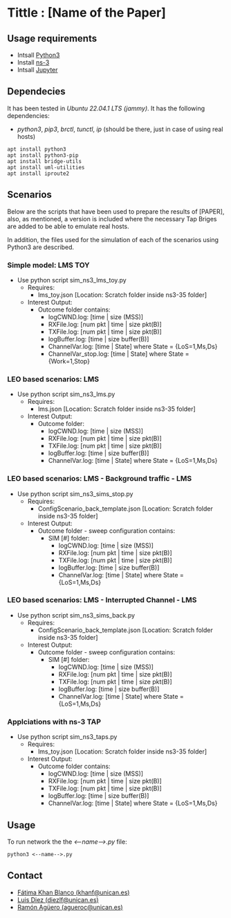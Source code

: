 # Tittle : [Name of the Paper]
## Usage requirements

- Intsall [Python3](https://www.python.org/downloads/) 
- Install [ns-3](https://www.nsnam.org/wiki/Installation)
- Intsall [Jupyter](https://jupyter.org/install) 

## Dependecies 
It has been tested in _Ubuntu 22.04.1 LTS (jammy)_. It has the following dependencies:

- _python3_, _pip3_, _brctl_, _tunctl_, _ip_ (should be there, just in case of using real hosts)

```
apt install python3
apt install python3-pip
apt install bridge-utils
apt install uml-utilities
apt install iproute2
```

## Scenarios
Below are the scripts that have been used to prepare the results of [PAPER], also, as mentioned, a version is included where the necessary Tap Briges are added to be able to emulate real hosts.

In addition, the files used for the simulation of each of the scenarios using Python3 are described.

### Simple model: LMS TOY
- Use python script sim_ns3_lms_toy.py
    -   Requires:
        - lms_toy.json [Location: Scratch folder inside ns3-35 folder]
    -   Interest Output:
        - Outcome folder contains:
            - logCWND.log: [time | size (MSS)]
            - RXFile.log: [num pkt | time | size pkt(B)]
            - TXFile.log: [num pkt | time | size pkt(B)]
            - logBuffer.log: [time | size buffer(B)]
            - ChannelVar.log: [time | State] where State = {LoS=1,Ms,Ds}
            - ChannelVar_stop.log: [time | State] where State = {Work=1,Stop}
### LEO based scenarios: LMS 
- Use python script sim_ns3_lms.py
    -   Requires:
        - lms.json [Location: Scratch folder inside ns3-35 folder]
    -   Interest Output:
        - Outcome folder:
            - logCWND.log: [time | size (MSS)]
            - RXFile.log: [num pkt | time | size pkt(B)]
            - TXFile.log: [num pkt | time | size pkt(B)]
            - logBuffer.log: [time | size buffer(B)]
            - ChannelVar.log: [time | State] where State = {LoS=1,Ms,Ds}
           
### LEO based scenarios: LMS - Background traffic - LMS
- Use python script sim_ns3_sims_stop.py
    -   Requires:
        - ConfigScenario_back_template.json [Location: Scratch folder inside ns3-35 folder]
    -   Interest Output:
        - Outcome folder - sweep configuration contains:
            - SIM [#] folder:
                - logCWND.log: [time | size (MSS)]
                - RXFile.log: [num pkt | time | size pkt(B)]
                - TXFile.log: [num pkt | time | size pkt(B)]
                - logBuffer.log: [time | size buffer(B)]
                - ChannelVar.log: [time | State] where State = {LoS=1,Ms,Ds}
               

### LEO based scenarios: LMS - Interrupted Channel - LMS
- Use python script sim_ns3_sims_back.py
    -   Requires:
        - ConfigScenario_back_template.json [Location: Scratch folder inside ns3-35 folder]
    -   Interest Output:
        - Outcome folder - sweep configuration contains:
            - SIM [#] folder:
                - logCWND.log: [time | size (MSS)]
                - RXFile.log: [num pkt | time | size pkt(B)]
                - TXFile.log: [num pkt | time | size pkt(B)]
                - logBuffer.log: [time | size buffer(B)]
                - ChannelVar.log: [time | State] where State = {LoS=1,Ms,Ds}
              
### Applciations with ns-3 TAP
- Use python script sim_ns3_taps.py
    -   Requires:
        - lms_toy.json [Location: Scratch folder inside ns3-35 folder]
    -   Interest Output:
        - Outcome folder contains:
            - logCWND.log: [time | size (MSS)]
            - RXFile.log: [num pkt | time | size pkt(B)]
            - TXFile.log: [num pkt | time | size pkt(B)]
            - logBuffer.log: [time | size buffer(B)]
            - ChannelVar.log: [time | State] where State = {LoS=1,Ms,Ds}

## Usage

To run network the the _<--name-->.py_ file:

```shell
python3 <--name-->.py
```
           
## Contact 

* [Fátima Khan Blanco (khanf@unican.es)](mailto:khanf@unican.es)
* [Luis Diez (diezlf@unican.es)](mailto:diezlf@unican.es)
* [Ramón Agüero (agueroc@unican.es)](mailto:agueroc@unican.es)
